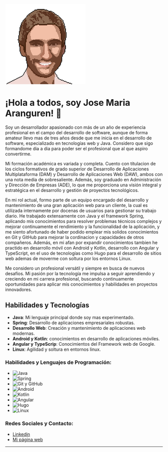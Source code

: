 ![Jose Maria Aranguren's Banner](https://raw.githubusercontent.com/josema294/josema294/main/pixel.png)

# ¡Hola a todos, soy Jose Maria Aranguren! 👋

Soy un desarrollador apasionado con más de un año de experiencia profesional en el campo del desarrollo de software, aunque de forma amateur llevo mas de tres años desde que me inicia en el desarrollo de software, especializado en tecnologías web y Java. Considero que sigo formandome dia a dia para poder ser el profesional que al que aspiro convertirme.

Mi formación académica es variada y completa. Cuento con títulacion de los ciclos formativos de grado superior de Desarrollo de Aplicaciones Multiplataforma (DAM) y Desarrollo de Aplicaciones Web (DAW), ambos con una nota media de sobresaliente. Además, soy graduado en Administración y Dirección de Empresas (ADE), lo que me proporciona una visión integral y estratégica en el desarrollo y gestión de proyectos tecnológicos.

En mi rol actual, formo parte de un equipo encargado del desarrollo y mantenimiento de una gran aplicación web para un cliente, la cual es utilizada internamente por docenas de usuarios para gestionar su trabajo diario. He trabajado extensamente con Java y el framework Spring, aplicando mis conocimientos para resolver problemas técnicos complejos y mejorar continuamente el rendimiento y la funcionalidad de la aplicación, y me siento afortunado de haber podido emplear mis solidos conocimientos en Git y GitHub para mejorar la cordinacion y capacidades de otros compañeros. Además, en mi afan por expandir conocimientos tambien he practido en desarrollo móvil con Android y Kotlin, desarrollo con Angular y TypeScript, en el uso de tecnologías como Hugo para el desarrollo de sitios web ademas de moverme con soltura por los entornos Linux.

Me considero un profesional versátil y siempre en busca de nuevos desafíos. Mi pasión por la tecnología me impulsa a seguir aprendiendo y creciendo en mi carrera profesional, buscando continuamente oportunidades para aplicar mis conocimientos y habilidades en proyectos innovadores.

## Habilidades y Tecnologías

- **Java**: Mi lenguaje principal donde soy mas experimentado.
- **Spring**: Desarrollo de aplicaciones empresariales robustas.
- **Desarrollo Web**: Creación y mantenimiento de aplicaciones web modernas.
- **Android y Kotlin**: conocimientos en desarrollo de aplicaciones móviles.
- **Angular y TypeScrip**: Conocimientos del Framework web de Google.
- **Linux**: Agilidad y soltura en entornos linux.

### Habilidades y Lenguajes de Programación:

- ![Java](https://img.shields.io/badge/-Java-orange)
- ![Spring](https://img.shields.io/badge/-Spring-brightgreen)
- ![Git y GitHub](https://img.shields.io/badge/Git--GitHub-e36b2c)
- ![Android](https://img.shields.io/badge/-Android-lightgreen)
- ![Kotlin](https://img.shields.io/badge/-Kotlin-green)
- ![Angular](https://img.shields.io/badge/Angular-c82a54)
- ![Hugo](https://img.shields.io/badge/-Hugo-purple)
- ![Linux](https://img.shields.io/badge/-Linux-critical)

### Redes Sociales y Contacto:

- [Linkedin](https://www.linkedin.com/in/jose-maria-aranguren-080a70b3/)
- [Mi página web](https://jmaranguren.work)

---
